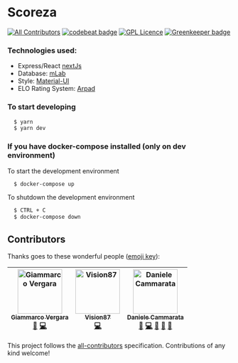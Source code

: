 # Scoreza

[![All Contributors](https://img.shields.io/badge/all_contributors-3-orange.svg?style=flat-square)](#contributors)
[![codebeat badge](https://codebeat.co/badges/7de855fc-447e-4928-862b-cb4cedd67cb0)](https://codebeat.co/projects/github-com-danielecammarata-ranking-master)
[![GPL Licence](https://badges.frapsoft.com/os/gpl/gpl.svg?v=103)](https://opensource.org/licenses/GPL-3.0/) [![Greenkeeper badge](https://badges.greenkeeper.io/danielecammarata/ranking.svg)](https://greenkeeper.io/)

### Technologies used:

* Express/React [nextJs](https://nextjs.org/)
* Database: [mLab](https://mlab.com/)
* Style: [Material-UI](https://material-ui.com/)
* ELO Rating System: [Arpad](https://github.com/tlhunter/node-arpad)

### To start developing
```bash
  $ yarn
  $ yarn dev
```

### If you have docker-compose installed (only on dev environment)
To start the development environment
```bash
  $ docker-compose up
```

To shutdown the development environment
```bash
  $ CTRL + C
  $ docker-compose down
```


## Contributors

Thanks goes to these wonderful people ([emoji key](https://github.com/all-contributors/all-contributors#emoji-key)):

<!-- ALL-CONTRIBUTORS-LIST:START - Do not remove or modify this section -->
<!-- prettier-ignore -->
| [<img src="https://avatars1.githubusercontent.com/u/12064346?v=4" width="100px;" alt="Giammarco Vergara"/><br /><sub><b>Giammarco Vergara</b></sub>](https://github.com/giammarcovergara)<br />[🎨](#design-giammarcovergara "Design") [💻](https://github.com/danielecammarata/ranking/commits?author=giammarcovergara "Code") | [<img src="https://avatars0.githubusercontent.com/u/8588990?v=4" width="100px;" alt="Vision87"/><br /><sub><b>Vision87</b></sub>](https://github.com/Vision87)<br />[💻](https://github.com/danielecammarata/ranking/commits?author=Vision87 "Code") | [<img src="https://avatars0.githubusercontent.com/u/11610568?v=4" width="100px;" alt="Daniele Cammarata"/><br /><sub><b>Daniele Cammarata</b></sub>](https://github.com/danielecammarata)<br />[🤔](#ideas-danielecammarata "Ideas, Planning, & Feedback") [💻](https://github.com/danielecammarata/ranking/commits?author=danielecammarata "Code") [🚧](#maintenance-danielecammarata "Maintenance") [👀](#review-danielecammarata "Reviewed Pull Requests") [💬](#question-danielecammarata "Answering Questions") |
| :---: | :---: | :---: |
<!-- ALL-CONTRIBUTORS-LIST:END -->

This project follows the [all-contributors](https://github.com/all-contributors/all-contributors) specification. Contributions of any kind welcome!
